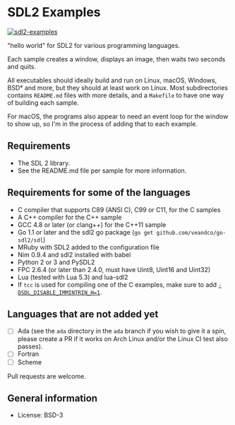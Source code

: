 SDL2 Examples
=============

[![sdl2-examples](https://github.com/xyproto/sdl2-examples/actions/workflows/main.yml/badge.svg)](https://github.com/xyproto/sdl2-examples/actions/workflows/main.yml)

"hello world" for SDL2 for various programming languages.

Each sample creates a window, displays an image, then waits two seconds and quits.

All executables should ideally build and run on Linux, macOS, Windows, BSD* and more, but they should at least work on Linux. Most subdirectories contains `README.md` files with more details, and a `Makefile` to have one way of building each sample.

For macOS, the programs also appear to need an event loop for the window to show up, so I'm in the process of adding that to each example.


Requirements
------------

* The SDL 2 library.
* See the README.md file per sample for more information.


Requirements for some of the languages
--------------------------------------

* C compiler that supports C89 (ANSI C), C99 or C11, for the C samples
* A C++ compiler for the C++ sample
* GCC 4.8 or later (or clang++) for the C++11 sample
* Go 1.1 or later and the sdl2 go package (`go get github.com/veandco/go-sdl2/sdl`)
* MRuby with SDL2 added to the configuration file
* Nim 0.9.4 and sdl2 installed with babel
* Python 2 or 3 and PySDL2
* FPC 2.6.4 (or later than 2.4.0, must have Uint8, Uint16 and Uint32)
* Lua (tested with Lua 5.3) and lua-sdl2
* If `tcc` is used for compiling one of the C examples, make sure to add [`-DSDL_DISABLE_IMMINTRIN_H=1`](https://www.mail-archive.com/tinycc-devel@nongnu.org/msg08821.html).


Languages that are not added yet
--------------------------------

- [ ] Ada (see the `ada` directory in the `ada` branch if you wish to give it a spin, please create a PR if it works on Arch Linux and/or the Linux CI test also passes).
- [ ] Fortran
- [ ] Scheme

Pull requests are welcome.


General information
----------------------

* License: BSD-3

